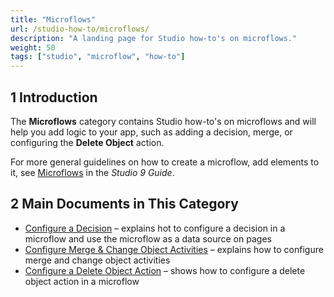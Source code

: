 ```yaml
---
title: "Microflows"
url: /studio-how-to/microflows/
description: "A landing page for Studio how-to's on microflows."
weight: 50
tags: ["studio", "microflow", "how-to"]
---
```


## 1 Introduction 

The **Microflows** category contains Studio how-to's on microflows and will help you add logic to your app, such as adding a decision, merge, or configuring the **Delete Object** action. 

For more general guidelines on how to create a microflow, add elements to it, see [Microflows](/studio/microflows/) in the *Studio 9 Guide*.

## 2 Main Documents in This Category

* [Configure a Decision](/studio-how-to/microflows-how-to-configure-decision/) – explains hot to configure a decision in a microflow and use the microflow as a data source on pages
* [Configure Merge & Change Object Activities](/studio-how-to/microflows-how-to-merge-and-change-object/) – explains how to configure merge and change object activities
* [Configure a Delete Object Action](/studio-how-to/microflows-how-to-configure-delete-object/) – shows how to configure a delete object action in a microflow

